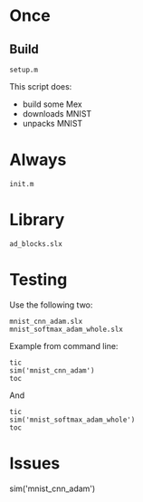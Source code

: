 
# Once

## Build

    setup.m

This script does:
- build some Mex
- downloads MNIST
- unpacks MNIST

# Always

    init.m

# Library

    ad_blocks.slx

# Testing

Use the following two:

    mnist_cnn_adam.slx
    mnist_softmax_adam_whole.slx

Example from command line:

    tic
    sim('mnist_cnn_adam')
    toc

And

    tic
    sim('mnist_softmax_adam_whole')
    toc

# Issues

sim('mnist_cnn_adam')


